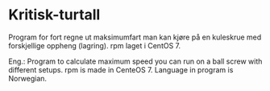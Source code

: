 # Kritisk-turtall

Program for fort regne ut maksimumfart man kan kjøre på en kuleskrue med forskjellige oppheng (lagring).
rpm laget i CentOS 7.

Eng.:
Program to calculate maximum speed you can run on a ball screw with different setups.
rpm is made in CenteOS 7.
Language in program is Norwegian.
